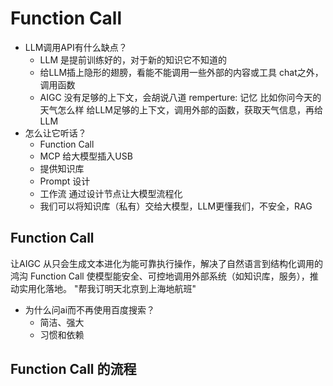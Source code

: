 # Function Call

- LLM调用API有什么缺点？
  - LLM 是提前训练好的，对于新的知识它不知道的
  - 给LLM插上隐形的翅膀，看能不能调用一些外部的内容或工具  chat之外，调用函数
  - AIGC 没有足够的上下文，会胡说八道
    remperture: 记忆
    比如你问今天的天气怎么样
    给LLM足够的上下文，调用外部的函数，获取天气信息，再给LLM
- 怎么让它听话？
  - Function Call
  - MCP 
    给大模型插入USB
  - 提供知识库
  - Prompt 设计
  - 工作流
    通过设计节点让大模型流程化
  - 我们可以将知识库（私有）交给大模型，LLM更懂我们，不安全，RAG

## Function Call
让AIGC 从只会生成文本进化为能可靠执行操作，解决了自然语言到结构化调用的鸿沟
Function Call 使模型能安全、可控地调用外部系统（如知识库，服务），推动实用化落地。
"帮我订明天北京到上海地航班"

- 为什么问ai而不再使用百度搜索？
  - 简洁、强大
  - 习惯和依赖

## Function Call 的流程